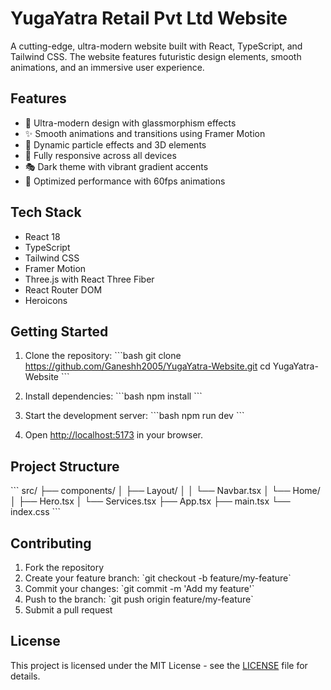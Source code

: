 # YugaYatra Retail Pvt Ltd Website

A cutting-edge, ultra-modern website built with React, TypeScript, and Tailwind CSS. The website features futuristic design elements, smooth animations, and an immersive user experience.

## Features

- 🎨 Ultra-modern design with glassmorphism effects
- ✨ Smooth animations and transitions using Framer Motion
- 🌈 Dynamic particle effects and 3D elements
- 📱 Fully responsive across all devices
- 🎭 Dark theme with vibrant gradient accents
- 🚀 Optimized performance with 60fps animations

## Tech Stack

- React 18
- TypeScript
- Tailwind CSS
- Framer Motion
- Three.js with React Three Fiber
- React Router DOM
- Heroicons

## Getting Started

1. Clone the repository:
\`\`\`bash
git clone https://github.com/Ganeshh2005/YugaYatra-Website.git
cd YugaYatra-Website
\`\`\`

2. Install dependencies:
\`\`\`bash
npm install
\`\`\`

3. Start the development server:
\`\`\`bash
npm run dev
\`\`\`

4. Open [http://localhost:5173](http://localhost:5173) in your browser.

## Project Structure

\`\`\`
src/
├── components/
│   ├── Layout/
│   │   └── Navbar.tsx
│   └── Home/
│       ├── Hero.tsx
│       └── Services.tsx
├── App.tsx
├── main.tsx
└── index.css
\`\`\`

## Contributing

1. Fork the repository
2. Create your feature branch: \`git checkout -b feature/my-feature\`
3. Commit your changes: \`git commit -m 'Add my feature'\`
4. Push to the branch: \`git push origin feature/my-feature\`
5. Submit a pull request

## License

This project is licensed under the MIT License - see the [LICENSE](LICENSE) file for details.
